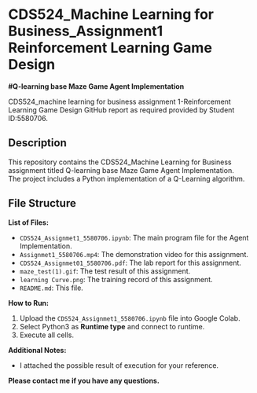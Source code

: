 # CDS524_Machine Learning for Business_Assignment1 Reinforcement Learning Game Design

**#Q-learning base Maze Game Agent Implementation**

CDS524_machine learning for business assignment 1-Reinforcement Learning Game Design GitHub report as required provided by Student ID:5580706. 

## Description
This repository contains the CDS524_Machine Learning for Business assignment titled Q-learning base Maze Game Agent Implementation.  
The project includes a Python implementation of a Q-Learning algorithm.

## File Structure
**List of Files:**
* `CDS524_Assignmet1_5580706.ipynb`: The main program file for the Agent Implementation.
* `Assignmet1_5580706.mp4`: The demonstration video for this assignment.
* `CDS524_Assignmet01_5580706.pdf`: The lab report for this assignment.
* `maze_test(1).gif`: The test result of this assignment.
* `learning Curve.png`: The training record of this assignment.
* `README.md`: This file.

**How to Run:**
1. Upload the `CDS524_Assignmet1_5580706.ipynb` file into Google Colab.
2. Select Python3 as **Runtime type** and connect to runtime.
3. Execute all cells.

**Additional Notes:**
* I attached the possible result of execution for your reference.


**Please contact me if you have any questions.**
